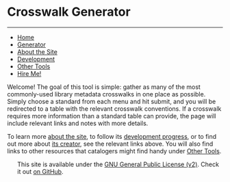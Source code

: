 <html>
<head>
		<!-- link to main stylesheet -->
		<link rel="stylesheet" type="text/css" href="/css/main.css">
		<h1>Crosswalk Generator</h1>
		<hr>
	</head>
<body>
		<nav>
    		<ul id="newmenu">
<li><a href="/">Home</a></li>
<li><a href="generator.html"/a>Generator</li>
<li><a href="/about.html">About the Site</a></li>
<li><a href="/devlog.html">Development</a></li>
<li><a href="/links.html">Other Tools</a></li>
<li><a href="https://ashleynicolelyons.wordpress.com/professional-experience-development/resume/">Hire Me!</a></li>
</ul>
  </nav>
 </body>
<div class="container">
    		<div class="blurb">
<p>Welcome! The goal of this tool is simple: gather as many of the most commonly-used library metadata crosswalks in one place as possible. Simply choose a standard from each menu and hit submit, and you will be redirected to a table with the relevant crosswalk conventions. If a crosswalk requires more information than a standard table can provide, the page will include relevant links and notes with more details.</p>
<p>To learn more <a href="/about.html">about the site</a>, to follow its <a href="/devlog.html">development progress</a>, or to find out more about <a href="https://ashleynicolelyons.wordpress.com/professional-experience-development/resume/">its creator</a>, see the relevant links above. You will also find links to other resources that catalogers might find handy under <a href="/links.html">Other Tools</a>.</p> 
</div><!-- /.blurb -->
		</div><!-- /.container -->
<footer>
	<ul>
		<p>This site is available under the <a href="https://www.gnu.org/licenses/gpl-2.0.txt">GNU General Public License (v2)</a>. Check it out <a href="https://github.com/crosswalkgenerator/crosswalkgenerator.github.io">on GitHub</a>.</p>
	</ul>
	
</footer>

  </body>
</html>
